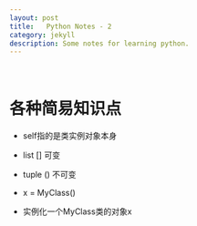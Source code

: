 ```yaml
---
layout: post
title:   Python Notes - 2
category: jekyll
description: Some notes for learning python.
---
```


<br />

# 各种简易知识点

- self指的是类实例对象本身

- list	[]	可变	
- tuple	()	不可变

- x = MyClass()	
- 实例化一个MyClass类的对象x











